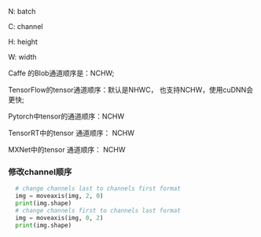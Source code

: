 N: batch

C: channel

H: height

W: width

Caffe 的Blob通道顺序是：NCHW;

TensorFlow的tensor通道顺序：默认是NHWC， 也支持NCHW，使用cuDNN会更快;

Pytorch中tensor的通道顺序：NCHW

TensorRT中的tensor 通道顺序： NCHW

MXNet中的tensor 通道顺序： NCHW



### 修改channel顺序

```python
  # change channels last to channels first format
  img = moveaxis(img, 2, 0)
  print(img.shape)
  # change channels first to channels last format
  img = moveaxis(img, 0, 2)
  print(img.shape)
```

